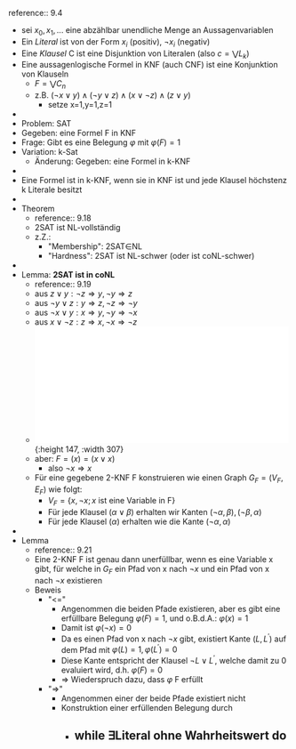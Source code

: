 reference:: 9.4

- sei $x_0,x_1,...$ eine abzählbar unendliche Menge an Aussagenvariablen
- Ein *Literal* ist von der Form $x_{i}$ (positiv), $\neg x_{i}$ (negativ)
- Eine *Klausel* C ist eine Disjunktion von Literalen (also $c=\bigvee L_{k}$)
- Eine aussagenlogische Formel in KNF (auch CNF) ist eine Konjunktion von Klauseln
	- $F=\bigvee C_{n}$
	- z.B. $\left(\neg x\lor y\right)\land\left(\neg y\lor z\right)\land\left(x\lor\neg z\right)\land\left(z\lor y\right)$
		- setze x=1,y=1,z=1
-
- Problem: SAT
- Gegeben: eine Formel F in KNF
- Frage: Gibt es eine Belegung $\varphi$ mit $\varphi\left(F\right)=1$
- Variation: k-Sat
	- Änderung: Gegeben: eine Formel in k-KNF
-
- Eine Formel ist in k-KNF, wenn sie in KNF ist und jede Klausel höchstenz k Literale besitzt
-
- Theorem
	- reference:: 9.18
	- 2SAT ist NL-vollständig
	- z.Z.:
		- "Membership": 2SAT$\in$NL
		- "Hardness": 2SAT ist NL-schwer (oder ist coNL-schwer)
-
- Lemma: **2SAT ist in coNL**
	- reference:: 9.19
	- aus $z\lor y:\neg z\Rightarrow y,\neg y\Rightarrow z$
	- aus $\neg y\lor z:y\Rightarrow z,\neg z\Rightarrow\neg y$
	- aus $\neg x\lor y:x\Rightarrow y,\neg y\Rightarrow\neg x$
	- aus $x\lor\neg z:z\Rightarrow x,\neg x\Rightarrow\neg z$
	- ![Untitled Diagram.drawio.png](../assets/Untitled_Diagram.drawio_1750679568669_0.png){:height 147, :width 307}
	- aber: $F=\left(x\right)=\left(x\lor x\right)$
		- also $\neg x\Rightarrow x$
	- Für eine gegebene 2-KNF F konstruieren wie einen Graph $G_{F}=\left(V_{F},E_{F}\right)$ wie folgt:
		- $V_{F}=\left\lbrace x,\neg x;x\text{ ist eine Variable in F}\right\rbrace$
		- Für jede Klausel $\left(\alpha\lor\beta\right)$ erhalten wir Kanten $\left(\neg\alpha,\beta\right),\left(\neg\beta,\alpha\right)$
		- Für jede Klausel $\left(\alpha\right)$ erhalten wie die Kante $\left(\neg\alpha,\alpha\right)$
-
- Lemma
	- reference:: 9.21
	- Eine 2-KNF F ist genau dann unerfüllbar, wenn es eine Variable x gibt, für welche in $G_{F}$ ein Pfad von x nach $\neg x$ und ein Pfad von x nach $\neg x$ existieren
	- Beweis
		- "<="
			- Angenommen die beiden Pfade existieren, aber es gibt eine erfüllbare Belegung $\varphi\left(F\right)=1$, und o.B.d.A.: $\varphi\left(x\right)=1$
			- Damit ist $\varphi\left(\neg x\right)=0$
			- Da es einen Pfad von x nach $\neg x$ gibt, existiert Kante $\left(L,L^{\prime}\right)$ auf dem Pfad mit $\varphi\left(L\right)=1,\varphi\left(L^{\prime}\right)=0$
			- Diese Kante entspricht der Klausel $\neg L\lor L^{\prime}$, welche damit zu 0 evaluiert wird, d.h. $\varphi\left(F\right)=0$
			- => Wiederspruch dazu, dass $\varphi$ F erfüllt
		- "=>"
			- Angenommen einer der beide Pfade existiert nicht
			- Konstruktion einer erfüllenden Belegung durch
				- while $\exists$Literal ohne Wahrheitswert do
					-